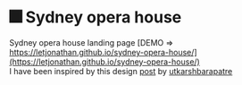 # 🎆 Sydney opera house
Sydney opera house landing page [DEMO => https://letjonathan.github.io/sydney-opera-house/](https://letjonathan.github.io/sydney-opera-house/)  
I have been inspired by this design [post](https://www.instagram.com/p/CABe7q_F5Xz/) by [utkarshbarapatre](https://www.instagram.com/utkarshbarapatre/)
